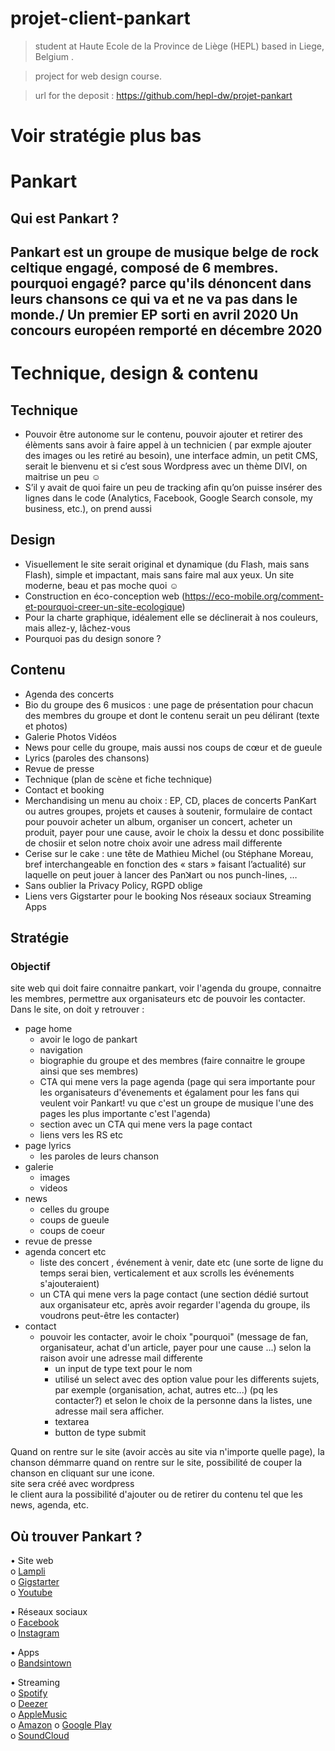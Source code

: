 # projet-client-pankart
>student at Haute Ecole de la Province de Liège (HEPL) based in Liege, Belgium .

>project for web design course.

>url for the deposit : https://github.com/hepl-dw/projet-pankart
# Voir stratégie plus bas

# Pankart 
## Qui est Pankart ?

Pankart est un groupe de musique belge de rock celtique engagé, composé de 6 membres.
pourquoi engagé? parce qu'ils dénoncent dans leurs chansons ce qui va et ne va pas dans le monde./
Un premier EP sorti en avril 2020
Un concours européen remporté en décembre 2020
---


# Technique, design & contenu

## Technique
* Pouvoir être autonome sur le contenu, pouvoir ajouter et retirer des élèments sans avoir à faire appel à un technicien ( par exmple ajouter des images ou les retiré au besoin), une interface admin, un petit CMS, serait le bienvenu et si c’est sous Wordpress avec un thème DIVI, on maitrise un peu ☺
* S’il y avait de quoi faire un peu de tracking afin qu’on puisse insérer des lignes dans le code (Analytics, Facebook, Google Search console, my business, etc.), on prend aussi

## Design
* Visuellement le site serait original et dynamique (du Flash, mais sans Flash), simple et impactant, mais sans faire mal aux yeux. Un site moderne, beau et pas moche quoi ☺
* Construction en éco-conception web (https://eco-mobile.org/comment-et-pourquoi-creer-un-site-ecologique)
* Pour la charte graphique, idéalement elle se déclinerait à nos couleurs, mais allez-y, lâchez-vous
* Pourquoi pas du design sonore ?

## Contenu 
* Agenda des concerts
* Bio
    du groupe
    des 6 musicos : une page de présentation pour chacun des membres du groupe et dont le contenu serait un peu délirant (texte et photos)
* Galerie
    Photos
    Vidéos
* News pour celle du groupe, mais aussi nos coups de cœur et de gueule
* Lyrics (paroles des chansons)
* Revue de presse
* Technique (plan de scène et fiche technique)
* Contact et booking
* Merchandising
  un menu au choix : EP, CD, places de concerts PanKart ou autres groupes, projets et causes à soutenir, formulaire de contact pour pouvoir acheter un album, 
  organiser un concert, acheter un produit, payer pour une cause, avoir le choix la dessu et donc possibilite de chosiir et selon notre choix avoir une adress mail differente
* Cerise sur le cake : une tête de Mathieu Michel (ou Stéphane Moreau, bref interchangeable en fonction des « stars » faisant l’actualité) sur laquelle on peut jouer à lancer des Panꓘart ou nos punch-lines, …
* Sans oublier la Privacy Policy, RGPD oblige
* Liens vers
  Gigstarter pour le booking
  Nos réseaux sociaux
  Streaming
  Apps

## Stratégie
### Objectif 
site web qui doit faire connaitre pankart, voir l'agenda du groupe, connaitre les membres, permettre aux organisateurs etc de pouvoir les contacter.
Dans le site, on doit y retrouver : 

* page home
  * avoir le logo de pankart 
  * navigation 
  * biographie du groupe et des membres (faire connaitre le groupe ainsi que ses membres)
  * CTA qui mene vers la page agenda (page qui sera importante pour les organisateurs d'évenements et égalament pour les fans qui veulent voir Pankart! vu que c'est un groupe de musique l'une des pages les plus importante c'est l'agenda)
  * section avec un CTA qui mene vers la page contact
  * liens vers les RS etc
* page lyrics 
  * les paroles de leurs chanson 
* galerie
  * images 
  * videos
* news 
  * celles du groupe 
  * coups de gueule
  * coups de coeur
* revue de presse
* agenda concert etc
    * liste des concert , événement à venir, date etc (une sorte de ligne du temps serai bien, verticalement et aux scrolls les événements s'ajouteraient)
    * un CTA qui mene vers la page contact (une section dédié surtout aux organisateur etc, après avoir regarder l'agenda du groupe, ils voudrons peut-être les contacter)
* contact
  * pouvoir les contacter, avoir le choix "pourquoi" (message de fan, organisateur, achat d'un article, payer pour une cause ...) selon la raison avoir une adresse mail differente
    * un input de type text pour le nom 
    * utilisé un select avec des option value pour les differents sujets, par exemple (organisation, achat, autres etc...) (pq les contacter?) et selon le choix de la personne dans la listes, une adresse mail sera afficher.
     * textarea
     * button de type submit


Quand on rentre sur le site (avoir accès au site via n'importe quelle page), la chanson démmarre quand on rentre sur le site, possibilité de couper la chanson en cliquant sur une icone.\
site sera créé avec wordpress\
le client aura la possibilité d'ajouter ou de retirer du contenu tel que les news, agenda, etc. 


## Où trouver Pankart ?

• Site web\
o	[Lampli](https://lampli.be/artist-profile/pankart/)\
o	[Gigstarter](https://www.gigstarter.fr/artists/pankart)\
o	[Youtube](https://www.youtube.com/channel/UC7XhVCykTsQEJp6P0eTVfmQ/playlists)

•	Réseaux sociaux\
o	[Facebook](https://www.facebook.com/PanKart/)\
o	[Instagram](https://www.instagram.com/pankartmusicband/)

•	Apps\
o	[Bandsintown](https://manager.bandsintown.com/login)

•	Streaming\
o	[Spotify](https://open.spotify.com/album/15EDw1ExEbLvtPYgWngsFk)\
o	[Deezer](https://www.deezer.com/en/track/934885562?utm_source=deezer&utm_content=track-934885562&utm_term=108514421_1587654068&utm_medium=web)\
o	[AppleMusic](https://music.apple.com/be/album/pankart-ep/1509177982?l=fr)\
o	[Amazon](https://www.amazon.fr/PanKart-Pankart/dp/B08797KN6B/ref=sr_1_1?dchild=1&keywords=Pankart&qid=1587653912&s=dmusic&search-type=ss&sr=1-1)
o	[Google Play](https://play.google.com/store/apps/theme/promotion_gpm_shutdown_ctp)\
o	[SoundCloud](https://soundcloud.com/pankartband)

